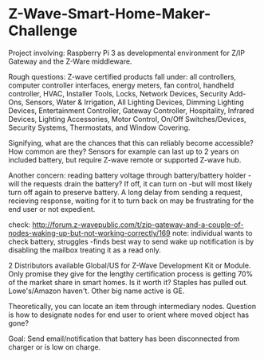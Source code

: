 # Z-Wave-Smart-Home-Maker-Challenge
Project involving: Raspberry Pi 3 as developmental environment for Z/IP Gateway and the Z-Ware middleware.

Rough questions:
Z-wave certified products fall under: all controllers, computer controller interfaces, energy meters, fan control, handheld controller, HVAC, Installer Tools, Locks, Network Devices, Security Add-Ons, Sensors, Water & Irrigation, All Lighting Devices, Dimming Lighting Devices, Entertainment Controller, Gateway Controller, Hospitality, Infrared Devices, Lighting Accessories, Motor Control, On/Off Switches/Devices, Security Systems, Thermostats, and Window Covering.

Signifying, what are the chances that this can reliably become accessible? How common are they?
Sensors for example can last up to 2 years on included battery, but require Z-wave remote or supported Z-wave hub.

Another concern: reading battery voltage through battery/battery holder -will the requests drain the battery? If off, it can turn on -but will most likely turn off again to preserve battery. A long delay from sending a request, recieving response, waiting for it to turn back on may be frustrating for the end user or not expedient.

check: http://forum.z-wavepublic.com/t/zip-gateway-and-a-couple-of-nodes-waking-up-but-not-working-correctly/169
note: individual wants to check battery, struggles -finds best way to send wake up notification is by disabling the mailbox treating it as a read only.

2 Distributors available Global/US for Z-Wave Development Kit or Module. Only promise they give for the lengthy certification process is getting 70% of the market share in smart homes. Is it worth it? Staples has pulled out. Lowe's/Amazon haven't. Other big name active is GE.

Theoretically, you can locate an item through intermediary nodes. Question is how to designate nodes for end user to orient where moved object has gone?

Goal: Send email/notification that battery has been disconnected from charger or is low on charge.
